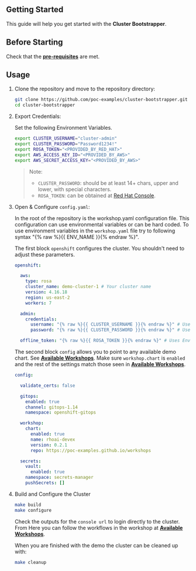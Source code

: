 ## Getting Started

This guide will help you get started with the **Cluster Bootstrapper**.

## Before Starting

Check that the **[pre-requisites](prerequisites.md)** are met.

## Usage 

1. Clone the repository and move to the repository directory:

   ```bash
   git clone https://github.com/poc-examples/cluster-bootstrapper.git
   cd cluster-bootstrapper
   ```

2. Export Credentials:

   Set the following Environment Variables.

   ```bash
   export CLUSTER_USERNAME="cluster-admin"
   export CLUSTER_PASSWORD="Password1234!"
   export ROSA_TOKEN="<PROVIDED_BY_RED_HAT>"
   export AWS_ACCESS_KEY_ID="<PROVIDED_BY_AWS>"
   export AWS_SECRET_ACCESS_KEY="<PROVIDED_BY_AWS>"
   ```

   > Note: 
   >  * `CLUSTER_PASSWORD`: should be at least 14+ chars, upper and lower, with special characters. 
   >  * `ROSA_TOKEN`: can be obtained at [Red Hat Console](https://console.redhat.com/).

3. Open & Configure `config.yaml`:

   In the root of the repository is the workshop.yaml configuration file.  This configuration can use environmental variables or can be hard coded.  To use environment variables in the `workshop.yaml` file try to following syntax "{% raw %}{{ ENV_NAME }}{% endraw %}".

   The first block `openshift` configures the cluster.  You shouldn't need to adjust these parameters.

   ```yaml
   openshift:

     aws:
       type: rosa
       cluster_name: demo-cluster-1 # Your cluster name
       version: 4.16.18
       region: us-east-2
       workers: 7

     admin:
       credentials:
         username: "{% raw %}{{ CLUSTER_USERNAME }}{% endraw %}" # Uses Environment Variable CLUSTER_USERNAME
         password: "{% raw %}{{ CLUSTER_PASSWORD }}{% endraw %}" # Uses Environment Variable CLUSTER_PASSWORD

     offline_token: "{% raw %}{{ ROSA_TOKEN }}{% endraw %}" # Uses Environment Variable ROSA_TOKEN
   ```

   The second block `config` allows you to point to any available demo chart. See **[Available Workshops](https://poc-examples.github.io/workshops/docs/available-workshops.html)**.  Make sure `workshop.chart` is `enabled` and the rest of the settings match those seen in **[Available Workshops](https://poc-examples.github.io/workshops/docs/available-workshops.html)**.

   ```yaml
   config:

     validate_certs: false

     gitops:
       enabled: true
       channel: gitops-1.14
       namespace: openshift-gitops

     workshop:
       chart:
         enabled: true
         name: rhoai-devex
         version: 0.2.1
         repo: https://poc-examples.github.io/workshops

     secrets:
       vault:
         enabled: true
       namespace: secrets-manager
       pushSecrets: []
   ```

4. Build and Configure the Cluster

   ```bash
   make build
   make configure
   ```

   Check the outputs for the `console url` to login directly to the cluster.  From Here you can follow the workflows in the workshop at **[Available Workshops](https://poc-examples.github.io/workshops/docs/available-workshops.html)**.

   When you are finished with the demo the cluster can be cleaned up with:

   ```bash
   make cleanup
   ```

